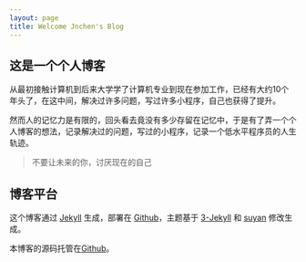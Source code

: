```yaml
---
layout: page
title: Welcome Jnchen's Blog
---
```


## 这是一个个人博客

从最初接触计算机到后来大学学了计算机专业到现在参加工作，已经有大约10个年头了，在这中间，解决过许多问题，写过许多小程序，自己也获得了提升。  

然而人的记忆力是有限的，回头看去竟没有多少存留在记忆中，于是有了弄一个个人博客的想法，记录解决过的问题，写过的小程序，记录一个低水平程序员的人生轨迹。

> 不要让未来的你，讨厌现在的自己



## 博客平台

这个博客通过 [Jekyll](http://jekyllrb.com/) 生成，部署在 [Github](https://pages.github.com)，主题基于 [3-Jekyll](https://github.com/P233/3-Jekyll) 和 [suyan](https://suyan.github.io/) 修改生成。

本博客的源码托管在[Github](https://github.com/jnchen/jnchen.github.io)。
